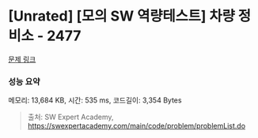 # [Unrated] [모의 SW 역량테스트] 차량 정비소 - 2477 

[문제 링크](https://swexpertacademy.com/main/code/problem/problemDetail.do?contestProbId=AV6c6bgaIuoDFAXy) 

### 성능 요약

메모리: 13,684 KB, 시간: 535 ms, 코드길이: 3,354 Bytes



> 출처: SW Expert Academy, https://swexpertacademy.com/main/code/problem/problemList.do